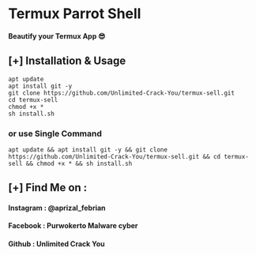 # Termux Parrot Shell 
#### Beautify your Termux App 😎

## [+] Installation & Usage
```
apt update
apt install git -y
git clone https://github.com/Unlimited-Crack-You/termux-sell.git
cd termux-sell
chmod +x *
sh install.sh
```
### or use Single Command
```
apt update && apt install git -y && git clone https://github.com/Unlimited-Crack-You/termux-sell.git && cd termux-sell && chmod +x * && sh install.sh
```
## [+] Find Me on :
#### Instagram : @aprizal_febrian
#### Facebook : Purwokerto Malware cyber
#### Github : Unlimited Crack You
